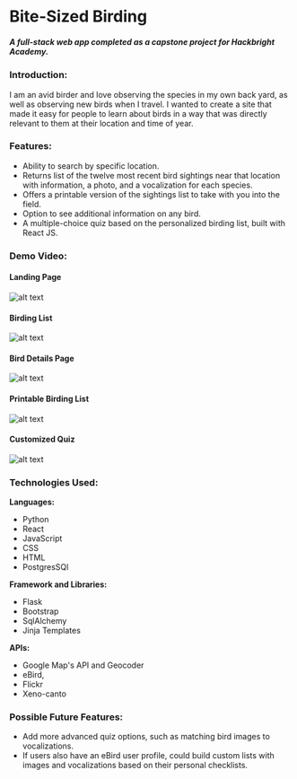 # Bite-Sized Birding
##### A full-stack web app completed as a capstone project for Hackbright Academy.

### Introduction:
I am an avid birder and love observing the species in my own back yard, as well as observing new birds when I travel. I wanted to create a site that made it easy for people to learn about birds in a way that was directly relevant to them at their location and time of year. 

### Features:
- Ability to search by specific location.
- Returns list of the twelve most recent bird sightings near that location  with information, a photo, and a vocalization for each species.
- Offers a printable version of the sightings list to take with you into the field.
- Option to see additional information on any bird.
- A multiple-choice quiz based on the personalized birding list, built with React JS.

### Demo Video: 

#### Landing Page
![alt text](https://github.com/amannelin/Byte_Sized_Birding/blob/main/static/images/Search.png "Landing Page")
#### Birding List
![alt text](https://github.com/amannelin/Byte_Sized_Birding/blob/main/static/images/birding-list.png "Birding List")
#### Bird Details Page
![alt text](https://github.com/amannelin/Byte_Sized_Birding/blob/main/static/images/details.png "Bird Details Page")
#### Printable Birding List
![alt text](https://github.com/amannelin/Byte_Sized_Birding/blob/main/static/images/printable.png "Printable Birding List")
#### Customized Quiz
![alt text](https://github.com/amannelin/Byte_Sized_Birding/blob/main/static/images/quiz.png "Bird Quiz")

### Technologies Used:
**Languages:**
- Python
- React
- JavaScript
- CSS
- HTML
- PostgresSQl

**Framework and Libraries:**
- Flask
- Bootstrap
- SqlAlchemy
- Jinja Templates

**APIs:**
- Google Map's API and Geocoder
- eBird, 
- Flickr
- Xeno-canto

### Possible Future Features:
- Add more advanced quiz options, such as matching bird images to vocalizations.
- If users also have an eBird user profile, could build custom lists with images and vocalizations based on their personal checklists.


